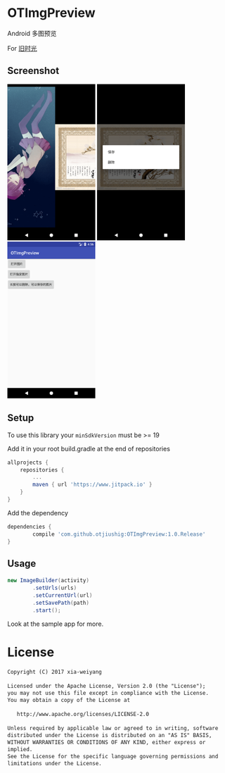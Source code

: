 # OTImgPreview

Android 多图预览

For [旧时光](http://jiushig.com)

## Screenshot 
<img src="./img/Screenshot_1511687204.png" width = "200"/>  <img src="./img/Screenshot_1511687252.png" width = "200"/>  <img src="./img/Screenshot_1511686626.png" width = "200"/> 


## Setup

To use this library your `minSdkVersion` must be >= 19

Add it in your root build.gradle at the end of repositories

```gradle
allprojects {
    repositories {
        ...
        maven { url 'https://www.jitpack.io' }
    }
}
```
Add the dependency
```gradle
dependencies {
        compile 'com.github.otjiushig:OTImgPreview:1.0.Release'
}
```

## Usage

```java
new ImageBuilder(activity)
        .setUrls(urls)
        .setCurrentUrl(url)
        .setSavePath(path)
        .start();
```

Look at the sample app for more.

# License

```
Copyright (C) 2017 xia-weiyang

Licensed under the Apache License, Version 2.0 (the "License");
you may not use this file except in compliance with the License.
You may obtain a copy of the License at

   http://www.apache.org/licenses/LICENSE-2.0

Unless required by applicable law or agreed to in writing, software
distributed under the License is distributed on an "AS IS" BASIS,
WITHOUT WARRANTIES OR CONDITIONS OF ANY KIND, either express or implied.
See the License for the specific language governing permissions and
limitations under the License.
```
